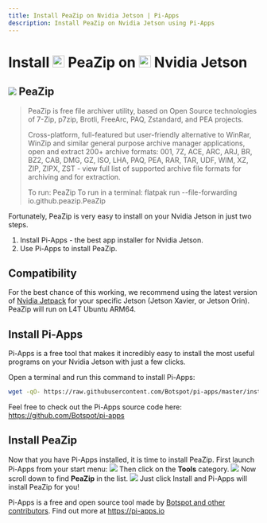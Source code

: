```yaml
---
title: Install PeaZip on Nvidia Jetson | Pi-Apps
description: Install PeaZip on Nvidia Jetson using Pi-Apps
---
```

<div class="simple-install-content content">

# Install <img src="/img/app-icons/PeaZip/icon-64.png" height=24> PeaZip on <img src=/img/other-icons/nvidia-icon.svg height=24> Nvidia Jetson

## <img src="/img/app-icons/PeaZip/icon-64.png"> PeaZip
> PeaZip is free file archiver utility, based on Open Source technologies of 7-Zip, p7zip, Brotli, FreeArc, PAQ, Zstandard, and PEA projects.
> 
> Cross-platform, full-featured but user-friendly alternative to WinRar, WinZip and similar general purpose archive manager applications, open and extract 200+ archive formats: 001, 7Z, ACE, ARC, ARJ, BR, BZ2, CAB, DMG, GZ, ISO, LHA, PAQ, PEA, RAR, TAR, UDF, WIM, XZ, ZIP, ZIPX, ZST - view full list of supported archive file formats for archiving and for extraction.
> 
> To run: PeaZip
> To run in a terminal: flatpak run --file-forwarding io.github.peazip.PeaZip

Fortunately, PeaZip is very easy to install on your Nvidia Jetson in just two steps.
1. Install Pi-Apps - the best app installer for Nvidia Jetson.
2. Use Pi-Apps to install PeaZip.
</div>
<div class="simple-install-content content">

## Compatibility
For the best chance of this working, we recommend using the latest version of [Nvidia Jetpack](https://developer.nvidia.com/embedded/jetpack-archive) for your specific Jetson (Jetson Xavier, or Jetson Orin).
PeaZip will run on L4T Ubuntu ARM64.
</div>
<div class="simple-install-content content">

## Install Pi-Apps

Pi-Apps is a free tool that makes it incredibly easy to install the most useful programs on your Nvidia Jetson with just a few clicks.

Open a terminal and run this command to install Pi-Apps:
```bash
wget -qO- https://raw.githubusercontent.com/Botspot/pi-apps/master/install | bash
```
Feel free to check out the Pi-Apps source code here: https://github.com/Botspot/pi-apps
</div>
<div class="simple-install-content content">

## Install PeaZip

Now that you have Pi-Apps installed, it is time to install PeaZip.
First launch Pi-Apps from your start menu:
<img src="/img/start-menu.png">
Then click on the <b>Tools</b> category.
<img src="/img/category-selections/Tools.png">
Now scroll down to find <b>PeaZip</b> in the list.
<img src="/img/app-icons/PeaZip/app-selection.png">
Just click Install and Pi-Apps will install PeaZip for you!
</div>
<div class="simple-install-content content">

Pi-Apps is a free and open source tool made by [Botspot and other contributors](/about/#contributors). Find out more at https://pi-apps.io
</div>
